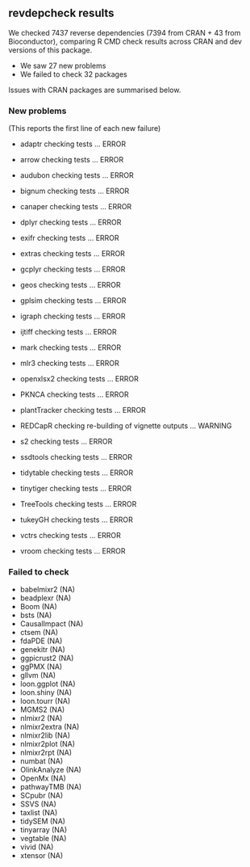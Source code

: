 ## revdepcheck results

We checked 7437 reverse dependencies (7394 from CRAN + 43 from Bioconductor), comparing R CMD check results across CRAN and dev versions of this package.

 * We saw 27 new problems
 * We failed to check 32 packages

Issues with CRAN packages are summarised below.

### New problems
(This reports the first line of each new failure)

* adaptr
  checking tests ... ERROR

* arrow
  checking tests ... ERROR

* audubon
  checking tests ... ERROR

* bignum
  checking tests ... ERROR

* canaper
  checking tests ... ERROR

* dplyr
  checking tests ... ERROR

* exifr
  checking tests ... ERROR

* extras
  checking tests ... ERROR

* gcplyr
  checking tests ... ERROR

* geos
  checking tests ... ERROR

* gplsim
  checking tests ... ERROR

* igraph
  checking tests ... ERROR

* ijtiff
  checking tests ... ERROR

* mark
  checking tests ... ERROR

* mlr3
  checking tests ... ERROR

* openxlsx2
  checking tests ... ERROR

* PKNCA
  checking tests ... ERROR

* plantTracker
  checking tests ... ERROR

* REDCapR
  checking re-building of vignette outputs ... WARNING

* s2
  checking tests ... ERROR

* ssdtools
  checking tests ... ERROR

* tidytable
  checking tests ... ERROR

* tinytiger
  checking tests ... ERROR

* TreeTools
  checking tests ... ERROR

* tukeyGH
  checking tests ... ERROR

* vctrs
  checking tests ... ERROR

* vroom
  checking tests ... ERROR

### Failed to check

* babelmixr2   (NA)
* beadplexr    (NA)
* Boom         (NA)
* bsts         (NA)
* CausalImpact (NA)
* ctsem        (NA)
* fdaPDE       (NA)
* genekitr     (NA)
* ggpicrust2   (NA)
* ggPMX        (NA)
* gllvm        (NA)
* loon.ggplot  (NA)
* loon.shiny   (NA)
* loon.tourr   (NA)
* MGMS2        (NA)
* nlmixr2      (NA)
* nlmixr2extra (NA)
* nlmixr2lib   (NA)
* nlmixr2plot  (NA)
* nlmixr2rpt   (NA)
* numbat       (NA)
* OlinkAnalyze (NA)
* OpenMx       (NA)
* pathwayTMB   (NA)
* SCpubr       (NA)
* SSVS         (NA)
* taxlist      (NA)
* tidySEM      (NA)
* tinyarray    (NA)
* vegtable     (NA)
* vivid        (NA)
* xtensor      (NA)
